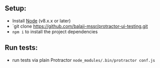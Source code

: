 
## Setup:
* Install [Node](http://nodejs.org) (v8.x.x or later)
* `git clone https://github.com/balaji-mssr/protractor-ui-testing.git
* `npm i` to install the project dependencies

## Run tests:
* run tests via plain Protractor `node_modules/.bin/protractor conf.js`

